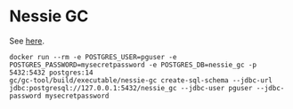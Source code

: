 # Nessie GC

See [here](../site/docs/features/gc-internals.md).


```shell
docker run --rm -e POSTGRES_USER=pguser -e POSTGRES_PASSWORD=mysecretpassword -e POSTGRES_DB=nessie_gc -p 5432:5432 postgres:14
gc/gc-tool/build/executable/nessie-gc create-sql-schema --jdbc-url jdbc:postgresql://127.0.0.1:5432/nessie_gc --jdbc-user pguser --jdbc-password mysecretpassword
```

